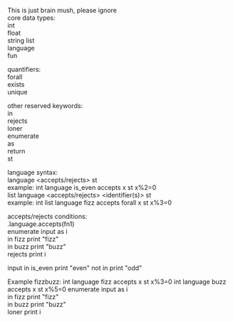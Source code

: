 This is just brain mush, please ignore  
core data types:  
int  
float  
string 
list  
language  
fun 

quantifiers:  
forall  
exists  
unique  
  
other reserved keywords:  
in  
rejects  
loner  
enumerate  
as  
return  
st  
  
language syntax:  
<type> language <name> <accepts/rejects> <identifier> st <condition>  
example: int language is_even accepts x st x%2=0  
<type> list language <name> <accepts/rejects> <quantifier> <identifier(s)> st <condition>  
example: int list language fizz accepts forall x st x%3=0  
  
accepts/rejects conditions:  
<variable>.language.accepts(fn1)  
enumerate input as i   
    in fizz print "fizz"   
    in buzz print "buzz"   
    rejects print i    
  
input in is_even print "even" not in print "odd" 
 
Example fizzbuzz: 
int language fizz accepts x st x%3=0 
int language buzz accepts x st x%5=0 
enumerate input as i  
    in fizz print "fizz"   
    in buzz print "buzz"  
    loner print i  